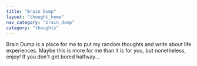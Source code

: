```yaml
---
title: "Brain Dump"
layout: "thought_home"
nav_category: "brain_dump"
category: "thoughts"
---
```


Brain Dump is a place for me to put my random thoughts and write about life experiences. Maybe this is more for me than it is for you, but nonetheless, enjoy! If you don't get bored halfway...